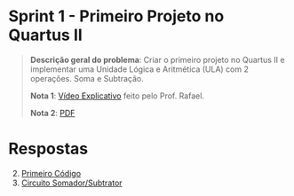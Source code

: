 # Sprint 1 - Primeiro Projeto no Quartus II

> **Descrição geral do problema**: Criar o primeiro projeto no Quartus II e implementar uma Unidade Lógica e Aritmética (ULA) com 2 operações. Soma e Subtração.
> 
> **Nota 1**: [Vídeo Explicativo](https://www.youtube.com/watch?v=bxOywhFKAqA&t=5s) feito pelo Prof. Rafael.
> 
> **Nota 2**: [PDF](https://github.com/NibiruFT/CPU-MIPS/blob/main/Sprint%201/images/Sprint_1.pdf)

# Respostas

2. [Primeiro Código](https://github.com/NibiruFT/CPU-MIPS/blob/main/Sprint%201/respostas/Primeiro_Codigo.v)
3. [Circuito Somador/Subtrator](https://github.com/NibiruFT/CPU-MIPS/blob/main/Sprint%201/respostas/Somador_Subtrator.v)
